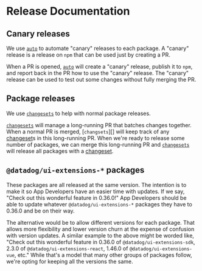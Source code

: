 # Release Documentation

## Canary releases

We use [`auto`][] to automate "canary" releases to each package.
A "canary" release is a release on `npm` that can be used just by creating a PR.

When a PR is opened, [`auto`][] will create a "canary" release, publish it to `npm`, and report back in the PR how to use the "canary" release.
The "canary" release can be used to test out some changes without fully merging the PR.

## Package releases

We use [`changesets`][] to help with normal package releases.

[`changesets`][] will manage a long-running PR that batches changes together.
When a normal PR is merged, [`changsets`][] will keep track of any [changeset][]s in this long-running PR.
When we're ready to release some number of packages, we can merge this long-running PR and [`changesets`][] will release all packages with a [changeset][].

## `@datadog/ui-extensions-*` packages

These packages are all released at the same version.
The intention is to make it so App Developers have an easier time with updates.
If we say,
"Check out this wonderful feature in 0.36.0!"
App Developers should be able to update whatever `@datadog/ui-extensions-*` packages they have to 0.36.0 and be on their way.

The alternative would be to allow different versions for each package.
That allows more flexibility and lower version churn at the expense of confusion with version updates.
A similar example to the above might be worded like,
"Check out this wonderful feature in 0.36.0 of `@datadog/ui-extensions-sdk`, 2.3.0 of `@datadog/ui-extensions-react`, 1.46.0 of `@datadog/ui-extensions-vue`, etc."
While that's a model that many other groups of packages follow,
we're opting for keeping all the versions the same.

[`auto`]: https://intuit.github.io/auto/
[`changesets`]: https://github.com/changesets/changesets
[changeset]: https://github.com/changesets/changesets/blob/main/docs/detailed-explanation.md
